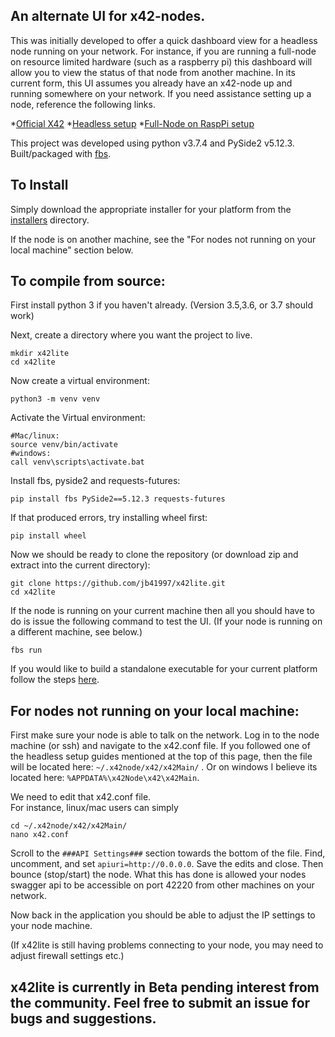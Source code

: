 ## An alternate UI for x42-nodes.  

This was initially developed to offer a quick dashboard view for a headless node running on your network.  For instance, if you are running a full-node on resource limited hardware (such as a raspberry pi) this dashboard will allow you to view the status of that node from another machine.  In its current form, this UI assumes you already have an x42-node up and running somewhere on your network.  If you need assistance setting up a node, reference the following links.

  *[Official X42](https://github.com/x42protocol/X42-FullNode)
  *[Headless setup](https://www.reddit.com/r/x42/comments/akp6lp/creating_a_headless_staking_node_on_ubuntu_1804/?utm_source=share&utm_medium=web2x)
  *[Full-Node on RaspPi setup](https://www.reddit.com/r/x42/comments/catbin/raspberry_pi_3_build/?utm_source=share&utm_medium=web2x)

This project was developed using python v3.7.4 and PySide2 v5.12.3.  Built/packaged with [fbs](https://build-system.fman.io/manual/).


## To Install
Simply download the appropriate installer for your platform from the [installers](https://github.com/jb41997/x42lite/tree/master/installers) directory.

If the node is on another machine, see the "For nodes not running on your local machine" section below.

## To compile from source:

First install python 3 if you haven't already.  (Version 3.5,3.6, or 3.7 should work)

Next, create a directory where you want the project to live.
```
mkdir x42lite
cd x42lite
```
Now create a virtual environment:
```
python3 -m venv venv
```

Activate the Virtual environment:
```
#Mac/linux:
source venv/bin/activate
#windows:
call venv\scripts\activate.bat
```
Install fbs, pyside2 and requests-futures:
```
pip install fbs PySide2==5.12.3 requests-futures
```
If that produced errors, try installing wheel first:
```
pip install wheel
```

Now we should be ready to clone the repository (or download zip and extract into the current directory):
```
git clone https://github.com/jb41997/x42lite.git
cd x42lite
```

If the node is running on your current machine then all you should have to do is issue the following command to test the UI.  (If your node is running on a different machine, see below.)
```
fbs run
```

If you would like to build a standalone executable for your current platform follow the steps [here](https://github.com/mherrmann/fbs-tutorial).

## For nodes not running on your local machine:

First make sure your node is able to talk on the network.  Log in to the node machine (or ssh) and navigate to the x42.conf file.  If you followed one of the headless setup guides mentioned at the top of this page, then the file will be located here:  ```~/.x42node/x42/x42Main/``` . Or on windows I believe its located here: ```%APPDATA%\x42Node\x42\x42Main```.

We need to edit that x42.conf file.  
For instance, linux/mac users can simply
 ```
 cd ~/.x42node/x42/x42Main/
 nano x42.conf
 ```
Scroll to the ```###API Settings###``` section towards the bottom of the file.  Find, uncomment, and set 
```apiuri=http://0.0.0.0```.
Save the edits and close.  Then bounce (stop/start) the node.  What this has done is allowed your nodes swagger api to be accessible on port 42220 from other machines on your network.  

Now back in the application you should be able to adjust the IP settings to your node machine.

(If x42lite is still having problems connecting to your node, you may need to adjust firewall settings etc.)


## x42lite is currently in Beta pending interest from the community.  Feel free to submit an issue for bugs and suggestions.


